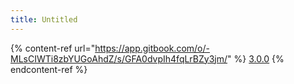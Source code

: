 ```yaml
---
title: Untitled
---
```


{% content-ref url="https://app.gitbook.com/o/-MLsCIWTi8zbYUGoAhdZ/s/GFA0dvpIh4fqLrBZy3jm/" %}
[3.0.0](https://app.gitbook.com/o/-MLsCIWTi8zbYUGoAhdZ/s/GFA0dvpIh4fqLrBZy3jm/)
{% endcontent-ref %}
